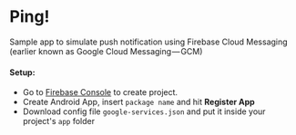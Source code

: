 # Ping!
Sample app to simulate push notification using Firebase Cloud Messaging (earlier known as Google Cloud Messaging — GCM)
#### Setup:
- Go to [Firebase Console](https://console.firebase.google.com) to create project.
- Create Android App, insert `package name` and hit **Register App**
- Download config file `google-services.json` and put it inside your project's `app` folder
